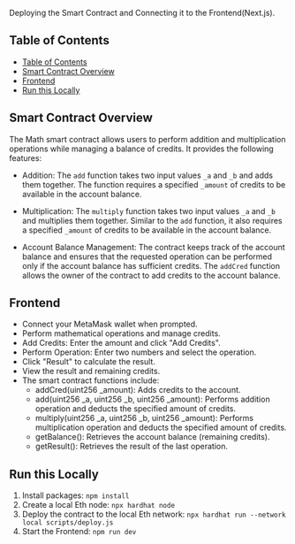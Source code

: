 Deploying the Smart Contract and Connecting it to the Frontend(Next.js).

## Table of Contents

- [Table of Contents](#table-of-contents)
- [Smart Contract Overview](#smart-contract-overview)
- [Frontend](#frontend)
- [Run this Locally](#run-this-locally)


## Smart Contract Overview

The Math smart contract allows users to perform addition and multiplication operations while managing a balance of credits. It provides the following features:

- Addition: The `add` function takes two input values `_a` and `_b` and adds them together. The function requires a specified `_amount` of credits to be available in the account balance.

- Multiplication: The `multiply` function takes two input values `_a` and `_b` and multiplies them together. Similar to the `add` function, it also requires a specified `_amount` of credits to be available in the account balance.

- Account Balance Management: The contract keeps track of the account balance and ensures that the requested operation can be performed only if the account balance has sufficient credits. The `addCred` function allows the owner of the contract to add credits to the account balance.

## Frontend
- Connect your MetaMask wallet when prompted.
- Perform mathematical operations and manage credits.
- Add Credits: Enter the amount and click "Add Credits".
- Perform Operation: Enter two numbers and select the operation.
- Click "Result" to calculate the result.
- View the result and remaining credits.
- The smart contract functions include:
  - addCred(uint256 _amount): Adds credits to the account.
  - add(uint256 _a, uint256 _b, uint256 _amount): Performs addition operation and deducts the specified amount of credits.
  - multiply(uint256 _a, uint256 _b, uint256 _amount): Performs multiplication operation and deducts the specified amount of credits.
  - getBalance(): Retrieves the account balance (remaining credits).
  - getResult(): Retrieves the result of the last operation.

## Run this Locally
1. Install packages: `npm install`
2. Create a local Eth node: `npx hardhat node`
3. Deploy the contract to the local Eth network: `npx hardhat run --network local scripts/deploy.js`
4. Start the Frontend: `npm run dev`


